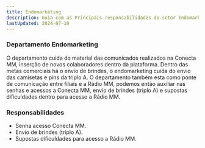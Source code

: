 ```yaml
---
title: Endomarketing
description: Guia com as Principais responsabilidades do setor Endomarketing.
lastUpdated: 2024-07-10
---
```

### Departamento Endomarketing
O departamento cuida do material das comunicados  realizados na Conecta MM, inserção de novos colaboradores dentro da plataforma. Dentro das metas comerciais há o envio de brindes, o endomarketing cuida do envio das camisetas e pins da triplo A.  O departamento também esta como ponte de comunicação entre filiais e a Rádio MM, podemos então auxiliar nas senhas e acessos a Conecta MM, envio de brindes (triplo A) e supostas dificuldades dentro para acesso a Rádio MM.

### Responsabilidades

- Senha acesso Conecta MM.
- Envio de brindes (triplo A).
- Supostas dificuldades para acesso a Rádio MM.